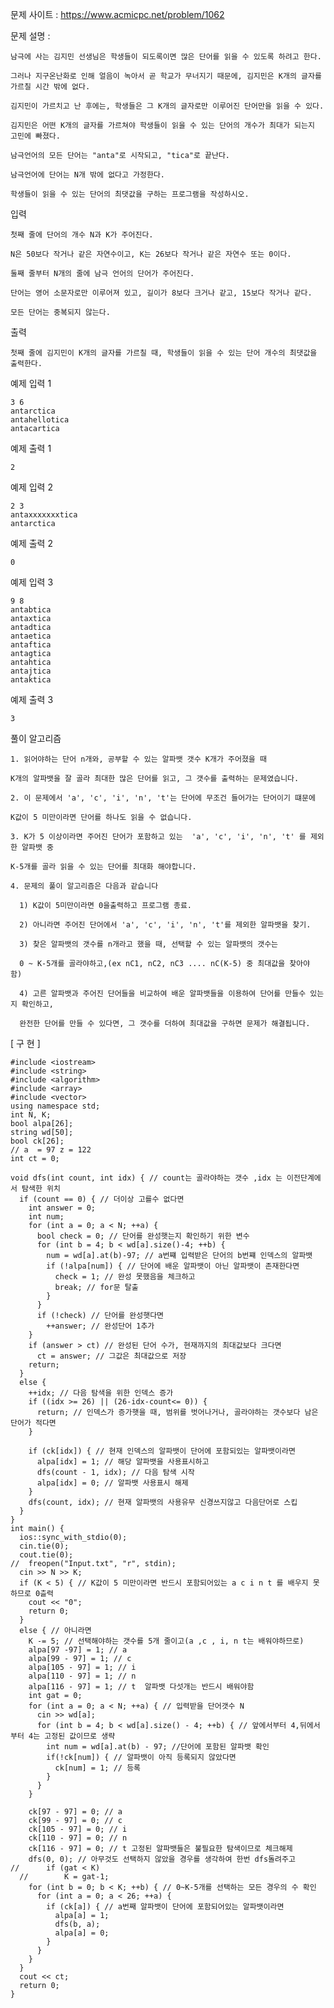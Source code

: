 문제 사이트 : https://www.acmicpc.net/problem/1062

문제 설명 :

    남극에 사는 김지민 선생님은 학생들이 되도록이면 많은 단어를 읽을 수 있도록 하려고 한다.
    
    그러나 지구온난화로 인해 얼음이 녹아서 곧 학교가 무너지기 때문에, 김지민은 K개의 글자를 가르칠 시간 밖에 없다.
    
    김지민이 가르치고 난 후에는, 학생들은 그 K개의 글자로만 이루어진 단어만을 읽을 수 있다. 
    
    김지민은 어떤 K개의 글자를 가르쳐야 학생들이 읽을 수 있는 단어의 개수가 최대가 되는지 고민에 빠졌다.

    남극언어의 모든 단어는 "anta"로 시작되고, "tica"로 끝난다. 
    
    남극언어에 단어는 N개 밖에 없다고 가정한다. 
    
    학생들이 읽을 수 있는 단어의 최댓값을 구하는 프로그램을 작성하시오.

입력

    첫째 줄에 단어의 개수 N과 K가 주어진다. 
    
    N은 50보다 작거나 같은 자연수이고, K는 26보다 작거나 같은 자연수 또는 0이다.
    
    둘째 줄부터 N개의 줄에 남극 언어의 단어가 주어진다. 
    
    단어는 영어 소문자로만 이루어져 있고, 길이가 8보다 크거나 같고, 15보다 작거나 같다. 
    
    모든 단어는 중복되지 않는다.

출력
    
    첫째 줄에 김지민이 K개의 글자를 가르칠 때, 학생들이 읽을 수 있는 단어 개수의 최댓값을 출력한다.

예제 입력 1 

    3 6
    antarctica
    antahellotica
    antacartica

예제 출력 1 

    2

예제 입력 2 

    2 3
    antaxxxxxxxtica
    antarctica

예제 출력 2 

    0

예제 입력 3 

    9 8
    antabtica
    antaxtica
    antadtica
    antaetica
    antaftica
    antagtica
    antahtica
    antajtica
    antaktica

예제 출력 3 

    3
    
풀이 알고리즘

    1. 읽어야하는 단어 n개와, 공부할 수 있는 알파뱃 갯수 K개가 주어졌을 때
    
    K개의 알파뱃을 잘 골라 최대한 많은 단어를 읽고, 그 갯수를 출력하는 문제였습니다.
    
    2. 이 문제에서 'a', 'c', 'i', 'n', 't'는 단어에 무조건 들어가는 단어이기 떄문에
    
    K값이 5 미만이라면 단어를 하나도 읽을 수 없습니다.
    
    3. K가 5 이상이라면 주어진 단어가 포함하고 있는  'a', 'c', 'i', 'n', 't' 를 제외한 알파뱃 중
    
    K-5개를 골라 읽을 수 있는 단어를 최대화 해야합니다.
    
    4. 문제의 풀이 알고리즘은 다음과 같습니다
    
      1) K값이 5미만이라면 0을출력하고 프로그램 종료.
      
      2) 아니라면 주어진 단어에서 'a', 'c', 'i', 'n', 't'를 제외한 알파뱃을 찾기.
      
      3) 찾은 알파뱃의 갯수를 n개라고 했을 때, 선택할 수 있는 알파뱃의 갯수는
      
      0 ~ K-5개를 골라야하고,(ex nC1, nC2, nC3 .... nC(K-5) 중 최대값을 찾아야 함)
      
      4) 고른 알파뱃과 주어진 단어들을 비교하여 배운 알파뱃들을 이용하여 단어를 만들수 있는지 확인하고,
      
      완전한 단어를 만들 수 있다면, 그 갯수를 더하여 최대값을 구하면 문제가 해결됩니다.
      
[ 구 현 ]

    #include <iostream>
    #include <string>
    #include <algorithm>
    #include <array>
    #include <vector>
    using namespace std;
    int N, K;
    bool alpa[26];
    string wd[50];
    bool ck[26];
    // a  = 97 z = 122
    int ct = 0;

    void dfs(int count, int idx) { // count는 골라야하는 갯수 ,idx 는 이전단계에서 탐색한 위치
      if (count == 0) { // 더이상 고를수 없다면
        int answer = 0; 
        int num;
        for (int a = 0; a < N; ++a) {
          bool check = 0; // 단어를 완성햇는지 확인하기 위한 변수
          for (int b = 4; b < wd[a].size()-4; ++b) {
            num = wd[a].at(b)-97; // a번쨰 입력받은 단어의 b번쨰 인덱스의 알파뱃
            if (!alpa[num]) { // 단어에 배운 알파뱃이 아닌 알파뱃이 존재한다면
              check = 1; // 완성 못했음을 체크하고
              break; // for문 탈출
            }
          }
          if (!check) // 단어를 완성햇다면
            ++answer; // 완성단어 1추가
        }
        if (answer > ct) // 완성된 단어 수가, 현재까지의 최대값보다 크다면
          ct = answer; // 그값은 최대값으로 저장
        return;
      }               
      else {
        ++idx; // 다음 탐색을 위한 인덱스 증가
        if ((idx >= 26) || (26-idx-count<= 0)) {
          return; // 인덱스가 증가햇을 때, 범위를 벗어나거나, 골라야하는 갯수보다 남은 단어가 적다면
        }

        if (ck[idx]) { // 현재 인덱스의 알파뱃이 단어에 포함되있는 알파뱃이라면
          alpa[idx] = 1; // 해당 알파뱃을 사용표시하고
          dfs(count - 1, idx); // 다음 탐색 시작
          alpa[idx] = 0; // 알파뱃 사용표시 해제
        }
        dfs(count, idx); // 현재 알파뱃의 사용유무 신경쓰지않고 다음단어로 스킵
      }
    }
    int main() {
      ios::sync_with_stdio(0);
      cin.tie(0);
      cout.tie(0);
    //	freopen("Input.txt", "r", stdin);
      cin >> N >> K;
      if (K < 5) { // K값이 5 미만이라면 반드시 포함되어있는 a c i n t 를 배우지 못하므로 0츨력
        cout << "0";
        return 0;
      }
      else { // 아니라면
        K -= 5; // 선택해야하는 갯수를 5개 줄이고(a ,c , i, n t는 배워야하므로)
        alpa[97 -97] = 1; // a
        alpa[99 - 97] = 1; // c
        alpa[105 - 97] = 1; // i
        alpa[110 - 97] = 1; // n
        alpa[116 - 97] = 1; // t  알파뱃 다섯개는 반드시 배워야함
        int gat = 0;
        for (int a = 0; a < N; ++a) { // 입력받을 단어갯수 N
          cin >> wd[a];
          for (int b = 4; b < wd[a].size() - 4; ++b) { // 앞에서부터 4,뒤에서부터 4는 고정된 값이므로 생략
            int num = wd[a].at(b) - 97; //단어에 포함된 알파뱃 확인
            if(!ck[num]) { // 알파뱃이 아직 등록되지 않았다면
              ck[num] = 1; // 등록
            }
          }
        }

        ck[97 - 97] = 0; // a
        ck[99 - 97] = 0; // c
        ck[105 - 97] = 0; // i
        ck[110 - 97] = 0; // n
        ck[116 - 97] = 0; // t 고정된 알파뱃들은 불필요한 탐색이므로 체크해제
        dfs(0, 0); // 아무것도 선택하지 않았을 경우를 생각하여 한번 dfs돌려주고
    //		if (gat < K)
      //		K = gat-1;
        for (int b = 0; b < K; ++b) { // 0~K-5개를 선택하는 모든 경우의 수 확인
          for (int a = 0; a < 26; ++a) {
            if (ck[a]) { // a번째 알파뱃이 단어에 포함되어있는 알파뱃이라면
              alpa[a] = 1;
              dfs(b, a);
              alpa[a] = 0;
            }
          }
        }
      }
      cout << ct;
      return 0;
    }


      
      
    
